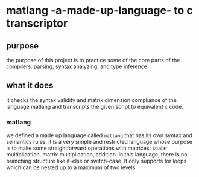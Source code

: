 # matlang -a-made-up-language- to c transcriptor

## purpose
the purpose of this project is to practice some of the core parts of the compilers: parsing, syntax analyzing, and type inference.

## what it does
it checks the syntax validity and matrix dimension compliance of the language matlang and transcripts the given script to equivalent c code.

### matlang
we defined a made up language called `matlang` that has its own syntax and semantics rules. it is a very simple and restricted language whose purpose is to make some straightforward operations with matrices: scalar multiplication, matrix multiplication, addition.
in this language, there is no branching structure like if-else or switch-case. It only supports for loops which can be nested up to a maximum of two levels.

